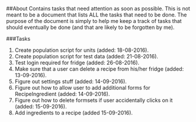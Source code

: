 ##About
Contains tasks that need attention as soon as possible. This is not 
meant to be a document that lists ALL the tasks that need to be done. 
The purpose of the document is simply to help me keep a track of tasks
that should eventually be done (and that are likely to be forgotten by
me).

###Tasks
1. Create population script for units (added: 18-08-2016).
2. Create population script for test data (added: 21-08-2016).
3. Test login required for fridge (added: 26-08-2016).
4. Make sure that a user can delete a recipe from his/her fridge 
(added: 13-09-2016).
5. Figure out settings stuff (added: 14-09-2016).
6. Figure out how to allow user to add additional forms for RecipeIngredient 
(added: 14-09-2016).
7. Figure out how to delete formsets if user accidentally clicks on it 
(added: 15-09-2016).
8. Add ingredients to a recipe (added 15-09-2016). 